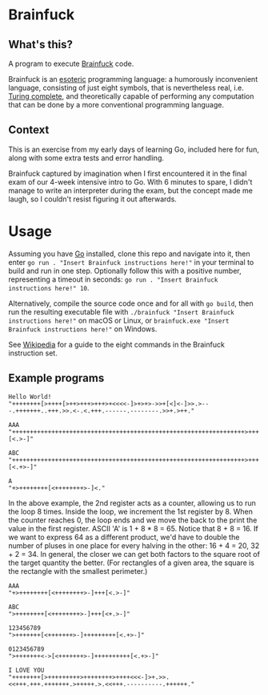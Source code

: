 # Brainfuck

## What's this?

A program to execute [Brainfuck](https://en.wikipedia.org/wiki/Brainfuck) code.

Brainfuck is an [esoteric](https://en.wikipedia.org/wiki/Esoteric_programming_language) programming language: a humorously inconvenient language, consisting of just eight symbols, that is nevertheless real, i.e. [Turing complete](https://en.wikipedia.org/wiki/Turing_completeness), and theoretically capable of performing any computation that can be done by a more conventional programming language.

## Context

This is an exercise from my early days of learning Go, included here for fun, along with some extra tests and error handling.

Brainfuck captured by imagination when I first encountered it in the final exam of our 4-week intensive intro to Go. With 6 minutes to spare, I didn't manage to write an interpreter during the exam, but the concept made me laugh, so I couldn't resist figuring it out afterwards.

# Usage

Assuming you have [Go](https://go.dev/) installed, clone this repo and navigate into it, then enter `go run . "Insert Brainfuck instructions here!"` in your terminal to build and run in one step. Optionally follow this with a positive number, representing a timeout in seconds: `go run . "Insert Brainfuck instructions here!" 10`.

Alternatively, compile the source code once and for all with `go build`, then run the resulting executable file with `./brainfuck "Insert Brainfuck instructions here!"` on macOS or Linux, or `brainfuck.exe "Insert Brainfuck instructions here!"` on Windows.

See [Wikipedia](https://en.wikipedia.org/wiki/Brainfuck#Language_design) for a guide to the eight commands in the Brainfuck instruction set.

## Example programs

```
Hello World!
"++++++++[>++++[>++>+++>+++>+<<<<-]>+>+>->>+[<]<-]>>.>---.+++++++..+++.>>.<-.<.+++.------.--------.>>+.>++."

AAA
"+++++++++++++++++++++++++++++++++++++++++++++++++++++++++++++++++>+++[<.>-]"

ABC
"+++++++++++++++++++++++++++++++++++++++++++++++++++++++++++++++++>+++[<.+>-]"

A
"+>++++++++[<++++++++>-]<."
```

In the above example, the 2nd register acts as a counter, allowing us to run the loop 8 times. Inside the loop, we increment the 1st register by 8. When the counter reaches 0, the loop ends and we move the back to the print the value in the first register. ASCII 'A' is 1 + 8 \* 8 = 65. Notice that 8 + 8 = 16. If we want to express 64 as a different product, we'd have to double the number of pluses in one place for every halving in the other: 16 + 4 = 20, 32 + 2 = 34. In general, the closer we can get both factors to the square root of the target quantity the better. (For rectangles of a given area, the square is the rectangle with the smallest perimeter.)

```
AAA
"+>++++++++[<++++++++>-]+++[<.>-]"

ABC
">++++++++[<++++++++>-]+++[<+.>-]"

123456789
">+++++++[<+++++++>-]+++++++++[<.+>-]"

0123456789
">+++++++<->[<+++++++>-]++++++++++[<.+>-]"

I LOVE YOU
"++++++++[>+++++++++>++++++++>++++<<<-]>+.>>.<<+++.+++.+++++++.>+++++.>.<<+++.----------.++++++."
```
